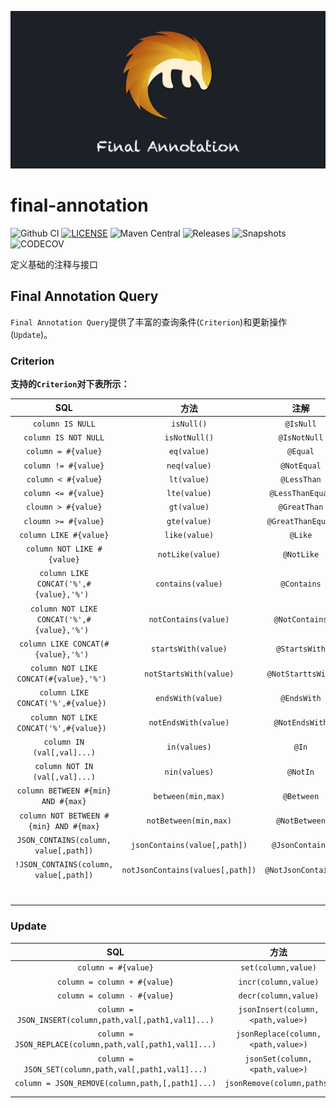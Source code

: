 ![Final Annotation](LOGO.png)

# final-annotation

![Github CI](https://github.com/final-projects/final-annotation/workflows/ci/badge.svg)
[![LICENSE](https://img.shields.io/github/license/final-projects/final-annotation)](http://www.apache.org/licenses/LICENSE-2.0.html)
![Maven Central](https://img.shields.io/maven-central/v/org.ifinalframework.annotation/final-annotation?label=maven)
![Releases](https://img.shields.io/nexus/r/org.ifinalframework.annotation/final-annotation?server=https://s01.oss.sonatype.org&label=Releases)
![Snapshots](https://img.shields.io/nexus/s/org.ifinalframework.annotation/final-annotation?server=https://s01.oss.sonatype.org&label=Snapshots)
![CODECOV](https://codecov.io/gh/final-projects/final-annotation/branch/main/graph/badge.svg)

定义基础的注释与接口

## Final Annotation Query

`Final Annotation Query`提供了丰富的查询条件(`Criterion`)和更新操作(`Update`)。

### Criterion

**支持的`Criterion`对下表所示：**

|                     SQL                     |               方法               |        注解        |
| :-----------------------------------------: | :------------------------------: | :----------------: |
|              `column IS NULL`               |            `isNull()`            |     `@IsNull`      |
|            `column IS NOT NULL`             |          `isNotNull()`           |    `@IsNotNull`    |
|             `column = #{value}`             |           `eq(value)`            |      `@Equal`      |
|            `column != #{value}`             |           `neq(value)`           |    `@NotEqual`     |
|             `column < #{value`}             |           `lt(value)`            |    `@LessThan`     |
|            `column <= #{value}`             |           `lte(value)`           |  `@LessThanEqual`  |
|             `cloumn > #{value}`             |           `gt(value)`            |    `@GreatThan`    |
|            `cloumn >= #{value}`             |           `gte(value)`           | `@GreatThanEqual`  |
|           `column LIKE #{value}`            |          `like(value)`           |      `@Like`       |
|         `column NOT LIKE #{value}`          |         `notLike(value)`         |     `@NotLike`     |
|   `column LIKE CONCAT('%',#{value},'%') `   |        `contains(value)`         |    `@Contains`     |
| `column NOT LIKE CONCAT('%',#{value},'%') ` |       `notContains(value)`       |   `@NotContains`   |
|     `column LIKE CONCAT(#{value},'%') `     |       `startsWith(value)`        |   `@StartsWith`    |
|   `column NOT LIKE CONCAT(#{value},'%') `   |      `notStartsWith(value)`      | `@NotStarttsWith`  |
|     `column LIKE CONCAT('%',#{value}) `     |        `endsWith(value)`         |    `@EndsWith`     |
|   `column NOT LIKE CONCAT('%',#{value}) `   |       `notEndsWith(value)`       |   `@NotEndsWith`   |
|         `column IN (val[,val]...)`          |           `in(values)`           |       `@In`        |
|       `column NOT IN (val[,val]...)`        |          `nin(values)`           |      `@NotIn`      |
|     `column BETWEEN #{min} AND #{max}`      |        `between(min,max)`        |     `@Between`     |
|   `column NOT BETWEEN #{min} AND #{max}`    |      `notBetween(min,max)`       |   `@NotBetween`    |
|    `JSON_CONTAINS(column, value[,path])`    |   `jsonContains(value[,path])`   |  `@JsonContains`   |
|   `!JSON_CONTAINS(column, value[,path])`    | `notJsonContains(values[,path])` | `@NotJsonContains` |
|                                             |                                  |                    |
|                                             |                                  |                    |
|                                             |                                  |                    |
|                                             |                                  |                    |
|                                             |                                  |                    |
|                                             |                                  |                    |
|                                             |                                  |                    |

### Update

|                           SQL                            |                方法                |
| :------------------------------------------------------: | :--------------------------------: |
|                   `column = #{value}`                    |        `set(column,value)`         |
|               `column = column + #{value}`               |        `incr(column,value)`        |
|               `column = column - #{value}`               |        `decr(column,value)`        |
| `column = JSON_INSERT(column,path,val[,path1,val1]...)`  | `jsonInsert(column,<path,value>)`  |
| `column = JSON_REPLACE(column,path,val[,path1,val1]...)` | `jsonReplace(column,<path,value>)` |
|   `column = JSON_SET(column,path,val[,path1,val1]...)`   |   `jsonSet(column,<path,value>)`   |
|     `column = JSON_REMOVE(column,path,[,path1]...)`      |     `jsonRemove(column,paths)`     |
|                                                          |                                    |
|                                                          |                                    |

